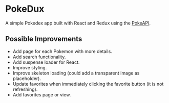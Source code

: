 # PokeDux
A simple Pokedex app built with React and Redux using the [PokeAPI](https://pokeapi.co/).

## Possible Improvements
- Add page for each Pokemon with more details.
- Add search functionality.
- Add suspense loader for React.
- Improve styling.
- Improve skeleton loading (could add a transparent image as placeholder).
- Update favorites when immediately clicking the favorite button (it is not refreshing).
- Add favorites page or view.